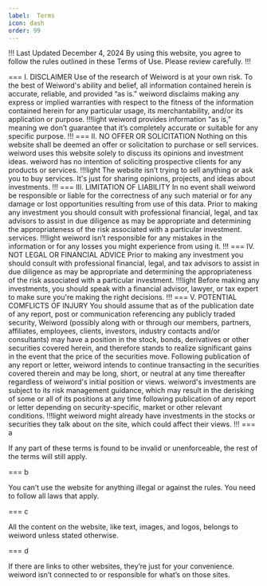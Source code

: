 ```yaml
---
label:  Terms
icon: dash
order: 99
---
```


!!! Last Updated December 4, 2024
By using this website, you agree to follow the rules outlined in these Terms of Use. Please review carefully. 
!!!

=== I. DISCLAIMER
Use of the research of Weiword is at your own risk. To the best of Weiword's ability and belief, all information contained herein is accurate, reliable, and provided “as is.” weiword disclaims making any express or implied warranties with respect to the fitness of the information contained herein for any particular usage, its merchantability, and/or its application or purpose.
!!!light
weiword provides information "as is," meaning we don’t guarantee that it’s completely accurate or suitable for any specific purpose.
!!!
=== II. NO OFFER OR SOLICITATION
Nothing on this website shall be deemed an offer or solicitation to purchase or sell services. weiword uses this website solely to discuss its opinions and investment ideas. weiword has no intention of soliciting prospective clients for any products or services. 
!!!light
The website isn’t trying to sell anything or ask you to buy services. It's just for sharing opinions, projects, and ideas about investments.
!!!
=== III. LIMITATION OF LIABILITY
In no event shall weiword be responsible or liable for the correctness of any such material or for any damage or lost opportunities resulting from use of this data. Prior to making any investment you should consult with professional financial, legal, and tax advisors to assist in due diligence as may be appropriate and determining the appropriateness of the risk associated with a particular investment.
services. 
!!!light
weiword isn’t responsible for any mistakes in the information or for any losses you might experience from using it.
!!!
=== IV. NOT LEGAL OR FINANCIAL ADVICE
Prior to making any investment you should consult with professional financial, legal, and tax advisors to assist in due diligence as may be appropriate and determining the appropriateness of the risk associated with a particular investment.
!!!light
Before making any investments, you should speak with a financial advisor, lawyer, or tax expert to make sure you're making the right decisions.
!!!
=== V. POTENTIAL COMFLICTS OF INJURY
You should assume that as of the publication date of any report, post or communication referencing any publicly traded security, Weiword (possibly along with or through our members, partners, affiliates, employees, clients, investors, industry contacts and/or consultants) may have a position in the stock, bonds, derivatives or other securities covered herein, and therefore stands to realize significant gains in the event that the price of the securities move. Following publication of any report or letter, weiword intends to continue transacting in the securities covered therein and may be long, short, or neutral at any time thereafter regardless of weiword's initial position or views. weiword's investments are subject to its risk management guidance, which may result in the derisking of some or all of its positions at any time following publication of any report or letter depending on security-specific, market or other relevant conditions. 
!!!light
weiword might already have investments in the stocks or securities they talk about on the site, which could affect their views.
!!!
=== a

If any part of these terms is found to be invalid or unenforceable, the rest of the terms will still apply.

=== b

You can’t use the website for anything illegal or against the rules. You need to follow all laws that apply.

=== c

All the content on the website, like text, images, and logos, belongs to weiword unless stated otherwise. 

=== d

If there are links to other websites, they’re just for your convenience. weiword isn’t connected to or responsible for what’s on those sites.
